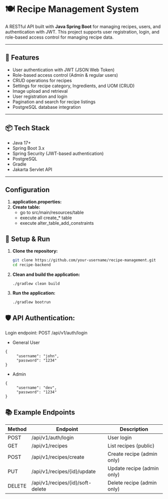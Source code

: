 # 🍽️ Recipe Management System

A RESTful API built with **Java Spring Boot** for managing recipes, users, and authentication with JWT. This project supports user registration, login, and role-based access control for managing recipe data.

---

## 🚀 Features

- User authentication with JWT (JSON Web Token)
- Role-based access control (Admin & regular users)
- CRUD operations for recipes
- Settings for recipe category, Ingredients, and UOM (CRUD)
- Image upload and retrieval
- User registration and login
- Pagination and search for recipe listings
- PostgreSQL database integration

---

## 📦 Tech Stack

- Java 17+
- Spring Boot 3.x
- Spring Security (JWT-based authentication)
- PostgreSQL
- Gradle
- Jakarta Servlet API

---

## Configuration

1. **application.properties:**
2. **Create table:**
   - go to src/main/resources/table
   - execute all create\_\* table
   - execute alter_table_add_constraints

## 🔧 Setup & Run

1. **Clone the repository:**

   ```bash
   git clone https://github.com/your-username/recipe-management.git
   cd recipe-backend
   ```

2. **Clean and build the application:**

   ```shell
   ./gradlew clean build
   ```

3. **Run the application:**

   ```shell
   ./gradlew bootrun
   ```

## 🛡️ API Authentication:

Login endpoint: POST /api/v1/auth/login

- General User

```
{
     "username": "john",
     "password": "1234"
}
```

- Admin

```
{
     "username": "dev",
     "password": "1234"
}
```

## 📚 Example Endpoints

| Method | Endpoint                         | Description                |
| ------ | -------------------------------- | -------------------------- |
| POST   | /api/v1/auth/login               | User login                 |
| GET    | /api/v1/recipes                  | List recipes (public)      |
| POST   | /api/v1/recipes/create           | Create recipe (admin only) |
| PUT    | /api/v1/recipes/{id}/update      | Update recipe (admin only) |
| DELETE | /api/v1/recipes/{id}/soft-delete | Delete recipe (admin only) |
